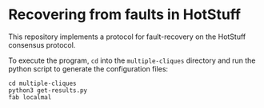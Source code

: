 # Recovering from faults in HotStuff

This repository implements a protocol for fault-recovery on the HotStuff consensus protocol.

To execute the program, `cd` into the `multiple-cliques` directory and run the python script to generate the configuration files:

	cd multiple-cliques
	python3 get-results.py
	fab localmal

